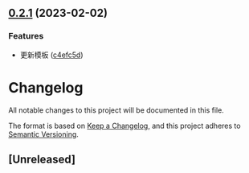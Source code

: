 ## [0.2.1](https://github.com/durkajs/example-ts-node-cli/compare/v0.2.0...v0.2.1) (2023-02-02)


### Features

* 更新模板 ([c4efc5d](https://github.com/durkajs/example-ts-node-cli/commit/c4efc5dbc352427eb1d4b74085b96022f3aee05b))



<!--
https://keepachangelog.com/en/1.0.0/

* Added: for new features.
* Changed: for changes in existing functionality.
* Deprecated: for soon-to-be removed features.
* Removed: for now removed features.
* Fixed: for any bug fixes.
* Security: in case of vulnerabilities.
-->

# Changelog

All notable changes to this project will be documented in this file.

The format is based on [Keep a Changelog](https://keepachangelog.com/en/1.0.0/),
and this project adheres to [Semantic Versioning](https://semver.org/spec/v2.0.0.html).

## [Unreleased]


<!--
## [0.0.1] - 2014-05-31
### Added
- This CHANGELOG file to hopefully serve as an evolving example of a
  standardized open source project CHANGELOG.
- CNAME file to enable GitHub Pages custom domain
- README now contains answers to common questions about CHANGELOGs
- Good examples and basic guidelines, including proper date formatting.
- Counter-examples: "What makes unicorns cry?"

### Changed
- 更新功能 1
- 更新功能 2
-->
